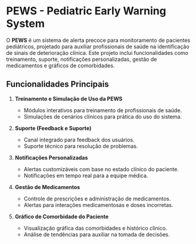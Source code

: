 # PEWS - Pediatric Early Warning System

O **PEWS** é um sistema de alerta precoce para monitoramento de pacientes pediátricos, projetado para auxiliar profissionais de saúde na identificação de sinais de deterioração clínica. Este projeto inclui funcionalidades como treinamento, suporte, notificações personalizadas, gestão de medicamentos e gráficos de comorbidades.

## Funcionalidades Principais

1. **Treinamento e Simulação de Uso da PEWS**
   - Módulos interativos para treinamento de profissionais de saúde.
   - Simulações de cenários clínicos para prática do uso do sistema.

2. **Suporte (Feedback e Suporte)**
   - Canal integrado para feedback dos usuários.
   - Suporte técnico para resolução de problemas.

3. **Notificações Personalizadas**
   - Alertas customizáveis com base no estado clínico do paciente.
   - Notificações em tempo real para a equipe médica.

4. **Gestão de Medicamentos**
   - Controle de prescrições e administração de medicamentos.
   - Alertas para interações medicamentosas e doses incorretas.

5. **Gráfico de Comorbidade do Paciente**
   - Visualização gráfica das comorbidades e histórico clínico.
   - Análise de tendências para auxiliar na tomada de decisões.

